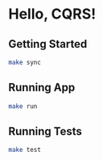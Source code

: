 # Hello, CQRS!

## Getting Started

```bash
make sync 
```

## Running App

```bash
make run
```

## Running Tests

```bash
make test
```
